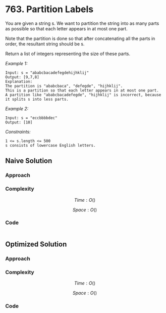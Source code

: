 #  763. Partition Labels
You are given a string s. We want to partition the string into as many parts as possible so that each letter appears in at most one part.

Note that the partition is done so that after concatenating all the parts in order, the resultant string should be s.

Return a list of integers representing the size of these parts.

*Example 1:*

```
Input: s = "ababcbacadefegdehijhklij"
Output: [9,7,8]
Explanation:
The partition is "ababcbaca", "defegde", "hijhklij".
This is a partition so that each letter appears in at most one part.
A partition like "ababcbacadefegde", "hijhklij" is incorrect, because it splits s into less parts.
```

*Example 2:*

```
Input: s = "eccbbbbdec"
Output: [10]
```

*Constraints:*

```
1 <= s.length <= 500
s consists of lowercase English letters.
```

## Naive Solution

### Approach
<!-- Describe your approach to solving the problem. -->

### Complexity
$$Time: O()$$

$$Space: O()$$

### Code
```py

```

## Optimized Solution

### Approach
<!-- Describe your approach to solving the problem. -->

### Complexity
$$Time: O()$$

$$Space: O()$$

### Code
```py

```
